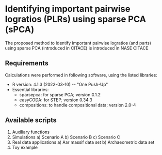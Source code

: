 # Identifying important pairwise logratios (PLRs) using sparse PCA (sPCA)
The proposed method to identify important pairwise logratios (and parts) using sparse PCA (introduced in CITACE) is introduced in NASE CITACE

## Requirements
Calculations were performed in following software, using the listed libraries:
- R version: 4.1.3 (2022-03-10) -- "One Push-Up"
- Essential libraries:
    - sparsepca: for sparse PCA; version 0.1.2
    - easyCODA: for STEP; version 0.34.3
    - compositions: to handle compositional data; version 2.0-4

## Available scripts
1. Auxiliary functions
2. Simulations
   a) Scenario A
   b) Scenario B
   c) Scenario C
4. Real data applications
   a) Aar massif data set
   b) Archaeometric data set
6. Toy example
